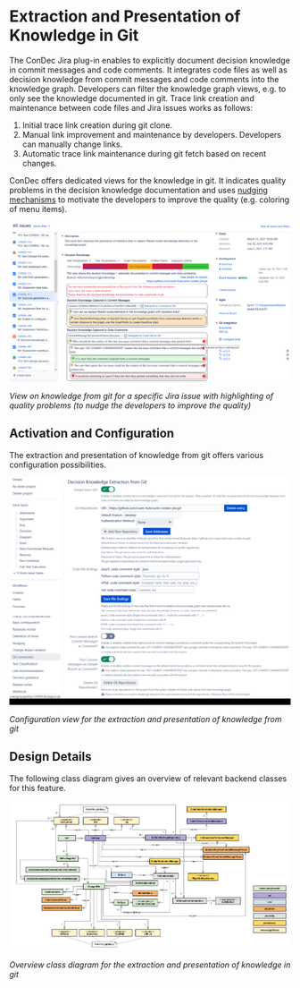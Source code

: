 # Extraction and Presentation of Knowledge in Git

The ConDec Jira plug-in enables to explicitly document decision knowledge in commit messages and code comments.
It integrates code files as well as decision knowledge from commit messages and code comments into the knowledge graph.
Developers can filter the knowledge graph views, e.g. to only see the knowledge documented in git.
Trace link creation and maintenance between code files and Jira issues works as follows: 
1. Initial trace link creation during git clone. 
2. Manual link improvement and maintenance by developers. Developers can manually change links. 
3. Automatic trace link maintenance during git fetch based on recent changes.

ConDec offers dedicated views for the knowledge in git.
It indicates quality problems in the decision knowledge documentation and uses [nudging mechanisms](./nudging.md) 
to motivate the developers to improve the quality (e.g. coloring of menu items).

![View on knowledge from git for a specific Jira issue](https://github.com/cures-hub/cures-condec-jira/raw/master/doc/screenshots/git_knowledge_work_item.png)

*View on knowledge from git for a specific Jira issue with highlighting of quality problems (to nudge the developers to improve the quality)*

## Activation and Configuration
The extraction and presentation of knowledge from git offers various configuration possibilities.

![Configuration view for the automatic text classifier](https://github.com/cures-hub/cures-condec-jira/raw/master/doc/screenshots/config_git.png)

*Configuration view for the extraction and presentation of knowledge from git*

## Design Details
The following class diagram gives an overview of relevant backend classes for this feature.

![Overview class diagram](https://github.com/cures-hub/cures-condec-jira/raw/master/doc/diagrams/class_diagram_git.png)

*Overview class diagram for the extraction and presentation of knowledge in git*